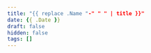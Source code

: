 ```yaml
---
title: "{{ replace .Name "-" " " | title }}"
date: {{ .Date }}
draft: false
hidden: false
tags: []
---
```



